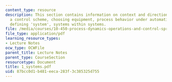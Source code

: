 ```yaml
---
content_type: resource
description: This section contains information on context and direction, planning
  a control scheme, choosing equipment, process behavior under automatic control,
  defining 'system', systems within systems.
file: /media/courses/10-450-process-dynamics-operations-and-control-spring-2006/87bcc0d1b481eeca283f3c385325d755_1_systems.pdf
file_type: application/pdf
learning_resource_types:
- Lecture Notes
ocw_type: OCWFile
parent_title: Lecture Notes
parent_type: CourseSection
resourcetype: Document
title: 1_systems.pdf
uid: 87bcc0d1-b481-eeca-283f-3c385325d755
---
```

